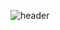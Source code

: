 ![header](https://capsule-render.vercel.app/api?type=waving&color=auto&height=300&section=header&text=Hi%20I'm%20Jordan&fontSize=90&animation=fadeIn&fontAlignY=38&desc=fullstack%20web%20developer%20&descAlignY=51&descAlign=62)





<!--- 👋 Hi, I’m @J-Walters
- 👀 I’m interested in ...
- 🌱 I’m currently learning ...
- 💞️ I’m looking to collaborate on ...
- 📫 How to reach me ...
--->

<!---
J-Walters/J-Walters is a ✨ special ✨ repository because its `README.md` (this file) appears on your GitHub profile.
You can click the Preview link to take a look at your changes.
--->
